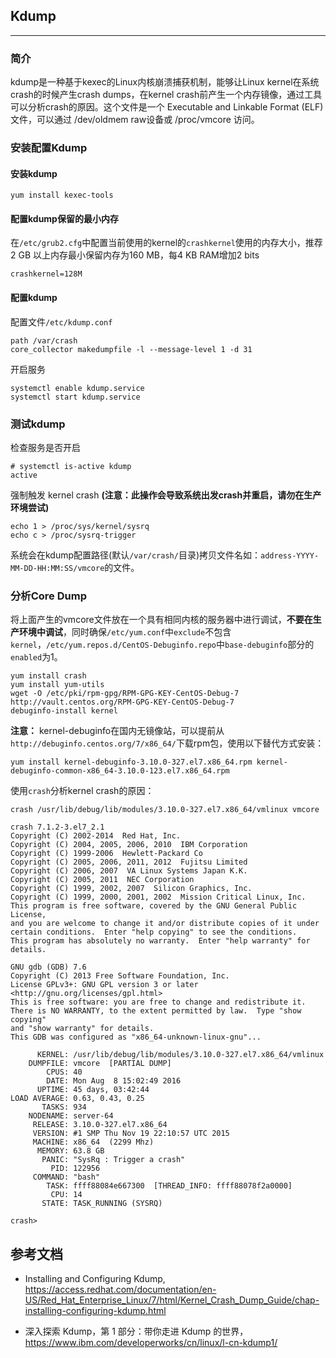 ## Kdump

---

### 简介

kdump是一种基于kexec的Linux内核崩溃捕获机制，能够让Linux kernel在系统crash的时候产生crash dumps，在kernel crash前产生一个内存镜像，通过工具可以分析crash的原因。这个文件是一个 Executable and Linkable Format (ELF)文件，可以通过 /dev/oldmem raw设备或 /proc/vmcore 访问。

### 安装配置Kdump

#### 安装kdump

```
yum install kexec-tools
```

#### 配置kdump保留的最小内存

在`/etc/grub2.cfg`中配置当前使用的kernel的`crashkernel`使用的内存大小，推荐2 GB 以上内存最小保留内存为160 MB，每4 KB RAM增加2 bits

```
crashkernel=128M
```

#### 配置kdump

配置文件`/etc/kdump.conf`

```
path /var/crash
core_collector makedumpfile -l --message-level 1 -d 31
```

开启服务

```
systemctl enable kdump.service
systemctl start kdump.service
```

### 测试kdump

检查服务是否开启

```
# systemctl is-active kdump
active
```

强制触发 kernel crash **(注意：此操作会导致系统出发crash并重启，请勿在生产环境尝试)**

```
echo 1 > /proc/sys/kernel/sysrq
echo c > /proc/sysrq-trigger
```

系统会在kdump配置路径(默认`/var/crash/`目录)拷贝文件名如：`address-YYYY-MM-DD-HH:MM:SS/vmcore`的文件。

### 分析Core Dump

将上面产生的vmcore文件放在一个具有相同内核的服务器中进行调试，**不要在生产环境中调试**，同时确保`/etc/yum.conf`中`exclude`不包含`kernel`，`/etc/yum.repos.d/CentOS-Debuginfo.repo`中`base-debuginfo`部分的`enabled`为1。

```
yum install crash
yum install yum-utils
wget -O /etc/pki/rpm-gpg/RPM-GPG-KEY-CentOS-Debug-7 http://vault.centos.org/RPM-GPG-KEY-CentOS-Debug-7
debuginfo-install kernel
```

**注意：** kernel-debuginfo在国内无镜像站，可以提前从`http://debuginfo.centos.org/7/x86_64/`下载rpm包，使用以下替代方式安装：

```
yum install kernel-debuginfo-3.10.0-327.el7.x86_64.rpm kernel-debuginfo-common-x86_64-3.10.0-123.el7.x86_64.rpm
```

使用`crash`分析kernel crash的原因：

```
crash /usr/lib/debug/lib/modules/3.10.0-327.el7.x86_64/vmlinux vmcore

crash 7.1.2-3.el7_2.1
Copyright (C) 2002-2014  Red Hat, Inc.
Copyright (C) 2004, 2005, 2006, 2010  IBM Corporation
Copyright (C) 1999-2006  Hewlett-Packard Co
Copyright (C) 2005, 2006, 2011, 2012  Fujitsu Limited
Copyright (C) 2006, 2007  VA Linux Systems Japan K.K.
Copyright (C) 2005, 2011  NEC Corporation
Copyright (C) 1999, 2002, 2007  Silicon Graphics, Inc.
Copyright (C) 1999, 2000, 2001, 2002  Mission Critical Linux, Inc.
This program is free software, covered by the GNU General Public License,
and you are welcome to change it and/or distribute copies of it under
certain conditions.  Enter "help copying" to see the conditions.
This program has absolutely no warranty.  Enter "help warranty" for details.

GNU gdb (GDB) 7.6
Copyright (C) 2013 Free Software Foundation, Inc.
License GPLv3+: GNU GPL version 3 or later <http://gnu.org/licenses/gpl.html>
This is free software: you are free to change and redistribute it.
There is NO WARRANTY, to the extent permitted by law.  Type "show copying"
and "show warranty" for details.
This GDB was configured as "x86_64-unknown-linux-gnu"...

      KERNEL: /usr/lib/debug/lib/modules/3.10.0-327.el7.x86_64/vmlinux
    DUMPFILE: vmcore  [PARTIAL DUMP]
        CPUS: 40
        DATE: Mon Aug  8 15:02:49 2016
      UPTIME: 45 days, 03:42:44
LOAD AVERAGE: 0.63, 0.43, 0.25
       TASKS: 934
    NODENAME: server-64
     RELEASE: 3.10.0-327.el7.x86_64
     VERSION: #1 SMP Thu Nov 19 22:10:57 UTC 2015
     MACHINE: x86_64  (2299 Mhz)
      MEMORY: 63.8 GB
       PANIC: "SysRq : Trigger a crash"
         PID: 122956
     COMMAND: "bash"
        TASK: ffff88084e667300  [THREAD_INFO: ffff88078f2a0000]
         CPU: 14
       STATE: TASK_RUNNING (SYSRQ)

crash>
```

## 参考文档

* Installing and Configuring Kdump,  https://access.redhat.com/documentation/en-US/Red_Hat_Enterprise_Linux/7/html/Kernel_Crash_Dump_Guide/chap-installing-configuring-kdump.html

* 深入探索 Kdump，第 1 部分：带你走进 Kdump 的世界， https://www.ibm.com/developerworks/cn/linux/l-cn-kdump1/

